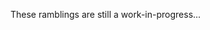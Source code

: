 <!--PREAMBLE
date: 2018-02-01
postTitle: "Just more rambling"
tags:
  - awesome
-->

These ramblings are still a work-in-progress...

